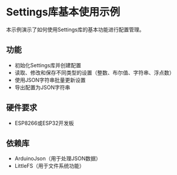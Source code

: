 # Settings库基本使用示例

本示例演示了如何使用Settings库的基本功能进行配置管理。

## 功能

- 初始化Settings库并创建配置
- 读取、修改和保存不同类型的设置（整数、布尔值、字符串、浮点数）
- 使用JSON字符串批量更新设置
- 导出配置为JSON字符串

## 硬件要求

- ESP8266或ESP32开发板

## 依赖库

- ArduinoJson（用于处理JSON数据）
- LittleFS（用于文件系统功能） 